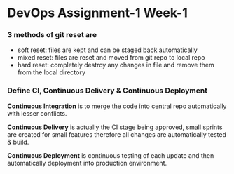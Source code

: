 # DevOps Assignment-1 Week-1

### 3 methods of git reset are
  - soft reset:  files are kept and can be staged back automatically
  - mixed reset: files are reset and moved from git repo to local repo
  - hard reset:  completely destroy any changes in file and remove them from the local directory
  
### Define CI, Continuous Delivery & Continuous Deployment

**Continuous Integration** is to merge the code into central repo automatically with lesser conflicts.

**Continuous Delivery** is actually the CI stage being approved, small sprints are created  for small features therefore all changes are automatically tested & build.

**Continuous Deployment** is continuous testing of each update and then automatically deployment into production environment.

